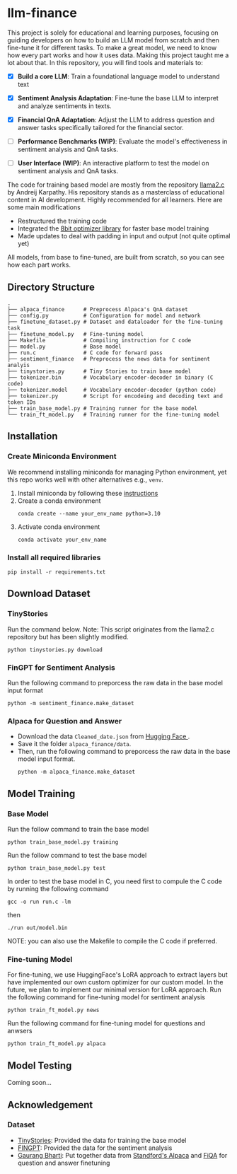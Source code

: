 # llm-finance
This project is solely for educational and learning purposes, focusing on guiding developers on how to build an LLM model from scratch and then fine-tune it for different tasks. To make a great model, we need to know how every part works and how it uses data. Making this project taught me a lot about that.  In this repository, you will find tools and materials to:

- [x] **Build a core LLM**: Train a foundational language model to understand text
- [x] **Sentiment Analysis Adaptation**: Fine-tune the base LLM to interpret and analyze sentiments in texts.
- [x] **Financial QnA Adaptation**: Adjust the LLM to address question and answer tasks specifically tailored for the financial sector.
- [ ] **Performance Benchmarks (WIP)**: Evaluate the model's effectiveness in sentiment analysis and QnA tasks.
- [ ] **User Interface (WIP)**: An interactive platform to test the model on sentiment analysis and QnA tasks.


The code for training based model are mostly from the repository [llama2.c](https://github.com/karpathy/llama2.c) by Andreij Karpathy. His repository stands as a masterclass of educational content in AI development. Highly recommended for all learners. Here are some main modifications
- Restructured the training code
- Integrated the [8bit optimizer library](https://github.com/TimDettmers/bitsandbytes) for faster base model training
- Made updates to deal with padding in input and output (not quite optimal yet)

All models, from base to fine-tuned, are built from scratch, so you can see how each part works.

## Directory Structure
```shell
.
├── alpaca_finance      # Preprocess Alpaca's QnA dataset
├── config.py           # Configuration for model and network
├── finetune_dataset.py # Dataset and dataloader for the fine-tuning task
├── finetune_model.py   # Fine-tuning model
├── Makefile            # Compiling instruction for C code
├── model.py            # Base model
├── run.c               # C code for forward pass
├── sentiment_finance   # Preprocess the news data for sentiment analyis
├── tinystories.py      # Tiny Stories to train base model
├── tokenizer.bin       # Vocabulary encoder-decoder in binary (C code)
├── tokenizer.model     # Vocabulary encoder-decoder (python code)
├── tokenizer.py        # Script for encodeing and decoding text and token IDs
├── train_base_model.py # Training runner for the base model
└── train_ft_model.py   # Training runner for the fine-tuning model
```

## Installation
### Create Miniconda Environment
We recommend installing miniconda for managing Python environment, yet this repo works well with other alternatives e.g., `venv`.
1. Install miniconda by following these [instructions](https://docs.conda.io/projects/conda/en/latest/user-guide/install/index.html#system-requirements) 
2. Create a conda environment
    ```
    conda create --name your_env_name python=3.10
    ```
3. Activate conda environment
    ```
    conda activate your_env_name
    ```
### Install all required libraries
```shell
pip install -r requirements.txt
```

## Download Dataset
### TinyStories
Run the command below. Note: This script originates from the llama2.c repository but has been slightly modified.
```shell
python tinystories.py download
```

### FinGPT for Sentiment Analysis
Run the following command to preporcess the raw data in the base model input format
```shell
python -m sentiment_finance.make_dataset
```

### Alpaca for Question and Answer
- Download the data `Cleaned_date.json` from [Hugging Face ](https://huggingface.co/datasets/gbharti/finance-alpaca/tree/main).
- Save it the folder `alpaca_finance/data`.
- Then, run the following command to preporcess the raw data in the base model input format.
    ```shell
    python -m alpaca_finance.make_dataset
    ```

## Model Training

### Base Model
Run the follow command to train the base model
```shell
python train_base_model.py training
```

Run the follow command to test the base model
```shell
python train_base_model.py test
```

In order to test the base model in C, you need first to compule the C code by running the following command
```shell
gcc -o run run.c -lm
```
then 
```shell
./run out/model.bin
```
NOTE: you can also use the Makefile to compile the C code if preferred.

### Fine-tuning Model
For fine-tuning, we use HuggingFace's LoRA approach to extract layers but have implemented our own custom optimizer for our custom model. In the future, we plan to implement our minimal version for LoRA approach. Run the following command for fine-tuning model for sentiment analysis
```shell
python train_ft_model.py news
```

Run the following command for fine-tuning model for questions and anwsers
```shell
python train_ft_model.py alpaca
```

## Model Testing
Coming soon...
## Acknowledgement
### Dataset

- [TinyStories](https://huggingface.co/datasets/roneneldan/TinyStories): Provided the data for training the base model
- [FINGPT](https://github.com/AI4Finance-Foundation/FinGPT): Provided the data for the sentiment analysis
- [Gaurang Bharti](https://huggingface.co/datasets/gbharti/finance-alpaca): Put together data from [Standford's Alpaca](https://github.com/tatsu-lab/stanford_alpaca) and [FiQA](https://sites.google.com/view/fiqa/) for question and answer finetuning

